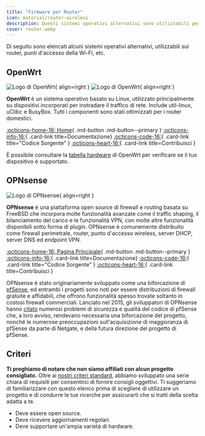 ```yaml
---
title: "Firmware per Router"
icon: material/router-wireless
description: Questi sistemi operativi alternativi sono utilizzabili per proteggere il tuo router o l'access point Wi-Fi.
cover: router.webp
---
```


Di seguito sono elencati alcuni sistemi operativi alternativi, utilizzabili sui router, punti d'accesso della Wi-Fi, etc.

## OpenWrt

<div class="admonition recommendation" markdown>

![Logo di OpenWrt](assets/img/router/openwrt.svg#only-light){ align=right }
![Logo di OpenWrt](assets/img/router/openwrt-dark.svg#only-dark){ align=right }

**OpenWrt** è un sistema operativo basato su Linux, utilizzato principalmente su dispositivi incorporati per instradare il traffico di rete. Include util-linux, uClibc e BusyBox. Tutti i componenti sono stati ottimizzati per i router domestici.

[:octicons-home-16: Home](https://openwrt.org){ .md-button .md-button--primary }
[:octicons-info-16:](https://openwrt.org/docs/start){ .card-link title=Documentazione}
[:octicons-code-16:](https://github.com/openwrt/openwrt){ .card-link title="Codice Sorgente" }
[:octicons-heart-16:](https://openwrt.org/donate){ .card-link title=Contribuisci }

</details>

</div>

È possibile consultare la [tabella hardware](https://openwrt.org/toh/start) di OpenWrt per verificare se il tuo dispositivo è supportato.

## OPNsense

<div class="admonition recommendation" markdown>

![Logo di OPNsense](assets/img/router/opnsense.svg){ align=right }

**OPNsense** è una piattaforma open source di firewall e routing basata su FreeBSD che incorpora molte funzionalità avanzate come il traffic shaping, il bilanciamento del carico e le funzionalità VPN, con molte altre funzionalità disponibili sotto forma di plugin. OPNsense è comunemente distribuito come firewall perimetrale, router, punto d'accesso wireless, server DHCP, server DNS ed endpoint VPN.

[:octicons-home-16: Pagina Principale](https://opnsense.org){ .md-button .md-button--primary }
[:octicons-info-16:](https://docs.opnsense.org/index.html){ .card-link title=Documentazione}
[:octicons-code-16:](https://github.com/opnsense){ .card-link title="Codice Sorgente" }
[:octicons-heart-16:](https://opnsense.org/donate){ .card-link title=Contribuisci }

</details>

</div>

OPNsense è stato originariamente sviluppato come una biforcazione di [pfSense](https://en.wikipedia.org/wiki/PfSense), ed entrambi i progetti sono noti per essere distribuzioni di firewall gratuite e affidabili, che offrono funzionalità spesso trovate soltanto in costosi firewall commerciali. Lanciato nel 2015, gli sviluppatori di OPNsense hanno [citato](https://docs.opnsense.org/history/thefork.html) numerosi problemi di sicurezza e qualità del codice di pfSense che, a loro avviso, rendevano necessaria una biforcazione del progetto, nonché le numerose preoccupazioni sull'acquisizione di maggioranza di pfSense da parte di Netgate, e della futura direzione del progetto di pfSense.

## Criteri

**Ti preghiamo di notare che non siamo affiliati con alcun progetto consigliato.** Oltre ai [nostri criteri standard](about/criteria.md), abbiamo sviluppato una serie chiara di requisiti per consentirci di fornire consigli oggettivi. Ti suggeriamo di familiarizzare con questo elenco prima di scegliere di utilizzare un progetto e di condurre le tue ricerche per assicurarti che si tratti della scelta adatta a te.

- Deve essere open source.
- Deve ricevere aggiornamenti regolari.
- Deve supportare un'ampia varietà di hardware.
